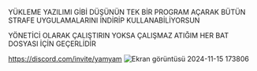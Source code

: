 YÜKLEME YAZILIMI GİBİ DÜŞÜNÜN TEK BİR PROGRAM AÇARAK BÜTÜN STRAFE UYGULAMALARINI İNDİRİP KULLANABİLİYORSUN

YÖNETİCİ OLARAK ÇALIŞTIRIN YOKSA ÇALIŞMAZ ATIĞIM HER BAT DOSYASI İÇİN GEÇERLİDİR 

https://discord.com/invite/yamyam
![Ekran görüntüsü 2024-11-15 173806](https://github.com/user-attachments/assets/673b7ad8-e4de-4186-be6e-8522190e1a4e)
